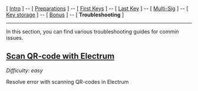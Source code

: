 [ [Intro](README.md) ] -- [ [Preparations]( hodl-guide_10_preparations.md) ] -- [ [First Keys](hodl-guide_20_first-keys.md) ] -- [ [Last Key](hodl-guide_30_last-key.md) ] -- [ [Multi-Sig](hodl-guide_40_multi-sig.md) ] -- [ [Key storage](hodl-guide_50_key-storage.md
) ] -- [ [Bonus](hodl-guide_60_bonus.md) ] -- [ **Troubleshooting** ]

---

In this section, you can find various troubleshooting guides for commin issues. 

## [**Scan QR-code with Electrum**](hodl-guide_71_scan-QR.md)

*Difficulty: easy*

Resolve error with scanning QR-codes in Electrum
